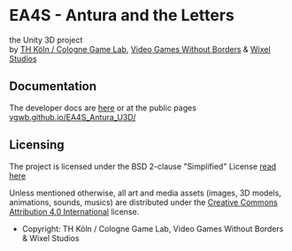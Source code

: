 # EA4S - Antura and the Letters

the Unity 3D project  
by [TH Köln / Cologne Game Lab](http://www.colognegamelab.de/), [Video Games Without Borders](http://vgwb.org) & [Wixel Studios](www.wixelstudios.com)

## Documentation

The developer docs are [here](/docs/) or at the public pages [vgwb.github.io/EA4S_Antura_U3D/](https://vgwb.github.io/EA4S_Antura_U3D/)

## Licensing

The project is licensed under the BSD 2-clause "Simplified" License [read here](LICENSE.md)

Unless mentioned otherwise, all art and media assets (images, 3D models, animations, sounds, musics) are distributed under the [Creative Commons Attribution 4.0 International](http://creativecommons.org/licenses/by/4.0/) license.

* Copyright: TH Köln / Cologne Game Lab, Video Games Without Borders & Wixel Studios
